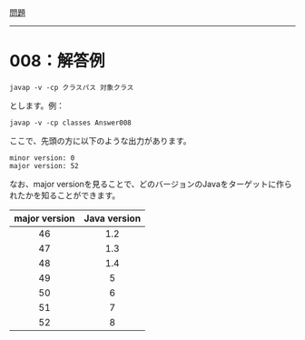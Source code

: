 [問題](../README.md)

***
# 008：解答例

```
javap -v -cp クラスパス 対象クラス
```

とします。例：

```
javap -v -cp classes Answer008
```

ここで、先頭の方に以下のような出力があります。

```
minor version: 0
major version: 52
```


なお、major versionを見ることで、どのバージョンのJavaをターゲットに作られたかを知ることができます。

|major version|Java version|
|:-----------:|:----------:|
|46|1.2|
|47|1.3|
|48|1.4|
|49|5|
|50|6|
|51|7|
|52|8|
